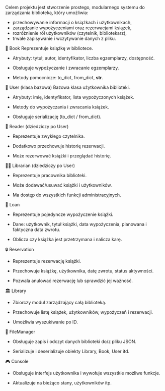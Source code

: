 Celem projektu jest stworzenie prostego, modularnego systemu do zarządzania biblioteką, który umożliwia:

-   przechowywanie informacji o książkach i użytkownikach,
-   zarządzanie wypożyczeniami oraz rezerwacjami książek,
-   rozróżnienie ról użytkowników (czytelnik, bibliotekarz),
-   trwałe zapisywanie i wczytywanie danych z pliku.

📘 Book
Reprezentuje książkę w bibliotece.

 -   Atrybuty: tytuł, autor, identyfikator, liczba egzemplarzy, dostępność.
    
  -  Obsługuje wypożyczanie i zwracanie egzemplarzy.
    
   - Metody pomocnicze: to_dict, from_dict, __str__.

👤 User (klasa bazowa)
    Bazowa klasa użytkownika biblioteki.
    
  -  Atrybuty: imię, identyfikator, lista wypożyczonych książek.
    
  -  Metody do wypożyczania i zwracania książek.
    
  -  Obsługuje serializację (to_dict / from_dict).

📖 Reader (dziedziczy po User)
   - Reprezentuje zwykłego czytelnika.
    
   - Dodatkowo przechowuje historię rezerwacji.
    
   - Może rezerwować książki i przeglądać historię.

🧑‍🏫 Librarian (dziedziczy po User)
  -  Reprezentuje pracownika biblioteki.
    
   - Może dodawać/usuwać książki i użytkowników.
    
   - Ma dostęp do wszystkich funkcji administracyjnych.

📅 Loan
  -  Reprezentuje pojedyncze wypożyczenie książki.
    
   - Dane: użytkownik, tytuł książki, data wypożyczenia, planowana i faktyczna data zwrotu.
    
   - Oblicza czy książka jest przetrzymana i nalicza karę.

🔒 Reservation
  -  Reprezentuje rezerwację książki.
    
   - Przechowuje książkę, użytkownika, datę zwrotu, status aktywności.
    
   - Pozwala anulować rezerwację lub sprawdzić jej ważność.

🏛️ Library
  -  Zbiorczy moduł zarządzający całą biblioteką.

   - Przechowuje listę książek, użytkowników, wypożyczeń i rezerwacji.
    
    
   - Umożliwia wyszukiwanie po ID.

💾 FileManager
  -  Obsługuje zapis i odczyt danych biblioteki do/z pliku JSON.
    
   - Serializuje i deserializuje obiekty Library, Book, User itd.

🎮 Console
 -  Obsługuje interfejs użytkownika i wywołuje wszystkie możliwe funkcje.
    
   - Aktualizuje na bieżąco stany, użytkowników itp.
     